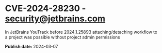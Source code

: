 # CVE-2024-28230 - security@jetbrains.com

In JetBrains YouTrack before 2024.1.25893 attaching/detaching workflow to a project was possible without project admin permissions

**Publish date:** 2024-03-07
